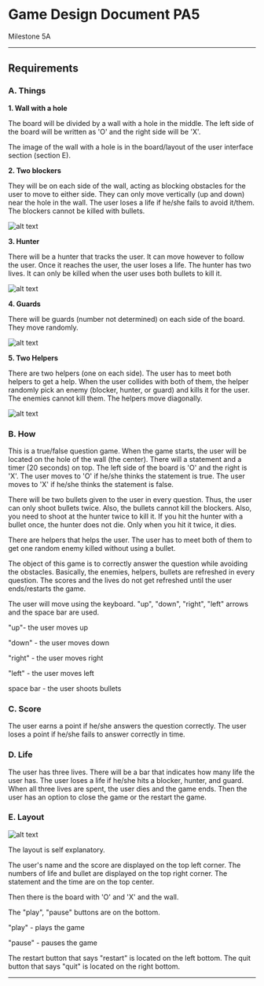 # Game Design Document PA5

Milestone 5A 

----

## Requirements

### A. Things

**1. Wall with a hole**

The board will be divided by a wall with a hole in the middle.
The left side of the board will be written as 'O' and the right side will be 'X'.

The image of the wall with a hole is in the board/layout of the user interface section (section E).

**2. Two blockers**

They will be on each side of the wall, acting as blocking obstacles for the user to move to either side. They can only move vertically (up and down) near the hole in the wall. The user loses a life if he/she fails to avoid it/them. The blockers cannot be killed with bullets.

![alt text](http://octodex.github.com/images/Professortocat_v2.png "Layout")

**3. Hunter**

There will be a hunter that tracks the user. It can move however to follow the user. Once it reaches the user, the user loses a life. The hunter has two lives. It can only be killed when the user uses both bullets to kill it.

![alt text](http://octodex.github.com/images/Professortocat_v2.png "Layout")

**4. Guards**

There will be guards (number not determined) on each side of the board. They move randomly.

![alt text](http://octodex.github.com/images/Professortocat_v2.png "Layout")

**5. Two Helpers**

There are two helpers (one on each side). The user has to meet both helpers to get a help. When the user collides with both of them, the helper randomly pick an enemy (blocker, hunter, or guard) and kills it for the user. The enemies cannot kill them. The helpers move diagonally. 

![alt text](http://octodex.github.com/images/Professortocat_v2.png "Layout")


### B. How

This is a true/false question game.
When the game starts, the user will be located on the hole of the wall (the center).
There will a statement and a timer (20 seconds) on top.
The left side of the board is 'O' and the right is 'X'.
The user moves to 'O' if he/she thinks the statement is true.
The user moves to 'X' if he/she thinks the statement is false.

There will be two bullets given to the user in every question.
Thus, the user can only shoot bullets twice. 
Also, the bullets cannot kill the blockers.
Also, you need to shoot at the hunter twice to kill it.
      If you hit the hunter with a bullet once, the hunter does not die.
      Only when you hit it twice, it dies.

There are helpers that helps the user. The user has to meet both of them to get one random enemy killed without using a bullet.

The object of this game is to correctly answer the question while avoiding the obstacles.
Basically, the enemies, helpers, bullets are refreshed in every question.
The scores and the lives do not get refreshed until the user ends/restarts the game.

The user will move using the keyboard. 
"up", "down", "right", "left" arrows and the space bar are used.

"up"- the user moves up

"down" - the user moves down

"right" - the user moves right

"left" - the user moves left

space bar - the user shoots bullets

### C. Score

The user earns a point if he/she answers the question correctly.
The user loses a point if he/she fails to answer correctly in time.

### D. Life

The user has three lives.
There will be a bar that indicates how many life the user has.
The user loses a life if he/she hits a blocker, hunter, and guard.
When all three lives are spent, the user dies and the game ends.
Then the user has an option to close the game or the restart the game.

### E. Layout

![alt text](http://imageshack.us/photo/my-images/201/boardd.png/ "Layout")

The layout is self explanatory.

The user's name and the score are displayed on the top left corner.
The numbers of life and bullet are displayed on the top right corner.
The statement and the time are on the top center.

Then there is the board with 'O' and 'X' and the wall.

The "play", "pause" buttons are on the bottom.

"play" - plays the game

"pause" - pauses the game

The restart button that says "restart" is located on the left bottom.
The quit button that says "quit" is located on the right bottom.

----



